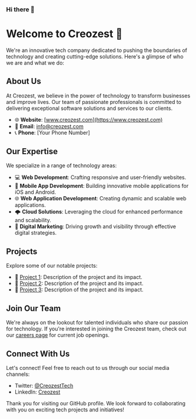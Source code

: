 ### Hi there 👋

# Welcome to Creozest 👋

We're an innovative tech company dedicated to pushing the boundaries of technology and creating cutting-edge solutions. Here's a glimpse of who we are and what we do:

## About Us

At Creozest, we believe in the power of technology to transform businesses and improve lives. Our team of passionate professionals is committed to delivering exceptional software solutions and services to our clients.

- 🌐 **Website**: [www.creozest.com](https://www.creozest.com)
- 📧 **Email**: [info@creozest.com](mailto:info@creozest.com)
- 📞 **Phone**: [Your Phone Number]

## Our Expertise

We specialize in a range of technology areas:

- 💻 **Web Development**: Crafting responsive and user-friendly websites.
- 📱 **Mobile App Development**: Building innovative mobile applications for iOS and Android.
- 🌐 **Web Application Development**: Creating dynamic and scalable web applications.
- 🌩️ **Cloud Solutions**: Leveraging the cloud for enhanced performance and scalability.
- 🚀 **Digital Marketing**: Driving growth and visibility through effective digital strategies.

## Projects

Explore some of our notable projects:

- 🌟 [Project 1](https://github.com/creozest/project-1): Description of the project and its impact.
- 🌟 [Project 2](https://github.com/creozest/project-2): Description of the project and its impact.
- 🌟 [Project 3](https://github.com/creozest/project-3): Description of the project and its impact.

## Join Our Team

We're always on the lookout for talented individuals who share our passion for technology. If you're interested in joining the Creozest team, check out our [careers page](https://www.creozest.com/careers) for current job openings.

## Connect With Us

Let's connect! Feel free to reach out to us through our social media channels:

- Twitter: [@CreozestTech](https://twitter.com/CreozestTech)
- LinkedIn: [Creozest](https://www.linkedin.com/company/creozest)

Thank you for visiting our GitHub profile. We look forward to collaborating with you on exciting tech projects and initiatives!

